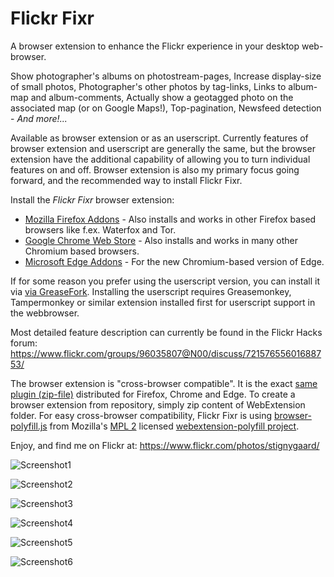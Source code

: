 # Flickr Fixr

A browser extension to enhance the Flickr experience in your desktop web-browser.

Show photographer's albums on photostream-pages, Increase display-size of small photos, Photographer's other photos by tag-links, Links to album-map and album-comments, Actually show a geotagged photo on the associated map (or on Google Maps!), Top-pagination, Newsfeed detection - _And more!..._

Available as browser extension or as an userscript. Currently features of browser extension and userscript are generally the same, but the browser extension have the additional capability of allowing you to turn individual features on and off. Browser extension is also my primary focus going forward, and the recommended way to install Flickr Fixr.

Install the _Flickr Fixr_ browser extension:
* [Mozilla Firefox Addons](https://addons.mozilla.org/addon/flickr-fixr?src=external-github) - Also installs and works in other Firefox based browsers like f.ex. Waterfox and Tor.  
* [Google Chrome Web Store](https://chrome.google.com/webstore/detail/flickr-fixr/ledhkkpililplmmfcfnhkgifmcnboonb) - Also installs and works in many other Chromium based browsers.
* [Microsoft Edge Addons](https://microsoftedge.microsoft.com/addons/detail/ieinimkepkfmmpeakdgnoikimokffneh) - For the new Chromium-based version of Edge.

If for some reason you prefer using the userscript version, you can install it via [via GreaseFork](https://greasyfork.org/scripts/12008-stig-s-flickr-fixr). Installing the userscript requires Greasemonkey, Tampermonkey or similar extension installed first for userscript support in the webbrowser.

Most detailed feature description can currently be found in the Flickr Hacks forum: https://www.flickr.com/groups/96035807@N00/discuss/72157655601688753/

The browser extension is "cross-browser compatible". It is the exact [same plugin (zip-file)](https://github.com/StigNygaard/Stigs_Flickr_Fixr/releases) distributed for Firefox, Chrome and Edge. To create a browser extension from repository, simply zip content of WebExtension folder. For easy cross-browser compatibility, Flickr Fixr is using [browser-polyfill.js](https://github.com/StigNygaard/Stigs_Flickr_Fixr/tree/master/WebExtension/lib/mozilla) from Mozilla's [MPL 2](https://raw.githubusercontent.com/StigNygaard/Stigs_Flickr_Fixr/master/WebExtension/lib/mozilla/LICENSE) licensed [webextension-polyfill project](https://github.com/mozilla/webextension-polyfill).

Enjoy, and find me on Flickr at: https://www.flickr.com/photos/stignygaard/

![Screenshot1](https://farm5.staticflickr.com/4849/32276158568_9d9850ba00_z.jpg)

![Screenshot2](https://farm6.staticflickr.com/5831/20952174156_224096cb38_z.jpg)
 
![Screenshot3](https://farm1.staticflickr.com/647/20735265579_4b5438534d_z.jpg)
 
![Screenshot4](https://c2.staticflickr.com/6/5792/23292293241_0ac027074b_z.jpg)
 
![Screenshot5](https://c2.staticflickr.com/2/1464/24542608253_4668534b77_z.jpg)
 
![Screenshot6](https://c1.staticflickr.com/5/4323/35889673300_b36f445f4b_z.jpg)
